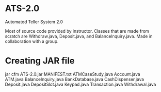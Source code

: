 # ATS-2.0
Automated Teller System 2.0

Most of source code provided by instructor. Classes that are made from scratch are Withdraw.java, Deposit.java, and BalanceInquiry.java. Made in collaboration with a group.

# Creating JAR file
jar cfm ATS-2.0.jar MANIFEST.txt ATMCaseStudy.java Account.java ATM.java BalanceInquiry.java BankDatabase.java CashDispenser.java Deposit.java DepositSlot.java Keypad.java Transaction.java Withdrawal.java
